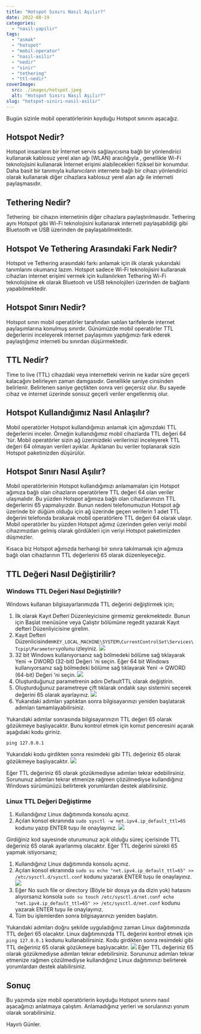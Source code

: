 ```yaml
---
title: "Hotspot Sınırı Nasıl Aşılır?"
date: 2022-08-19
categories: 
  - "nasil-yapilir"
tags: 
  - "asmak"
  - "hotspot"
  - "mobil-operator"
  - "nasil-asilir"
  - "nedir"
  - "sinir"
  - "tethering"
  - "ttl-nedir"
coverImage:
  src: ./images/hotspot.jpeg
  alt: "Hotspot Sınırı Nasıl Aşılır?"
slug: "hotspot-siniri-nasil-asilir"
---
```


Bugün sizinle mobil operatörlerinin koyduğu Hotspot sınırını aşacağız.

<!--more-->

## Hotspot Nedir?

Hotspot insanların bir İnternet servis sağlayıcısına bağlı bir yönlendirici kullanarak kablosuz yerel alan ağı (WLAN) aracılığıyla , genellikle Wi-Fi teknolojisini kullanarak İnternet erişimi alabilecekleri fiziksel bir konumdur. Daha basit bir tanımıyla kullanıcıların internete bağlı bir cihazı yönlendirici olarak kullanarak diğer cihazlara kablosuz yerel alan ağı ile interneti paylaşmasıdır.

## Tethering Nedir?

Tethering  bir cihazın internetinin diğer cihazlara paylaştırılmasıdır. Tethering aynı Hotspot gibi Wi-Fi teknolojisini kullanarak interneti paylaşabildiği gibi Bluetooth ve USB üzerinden de paylaşabilmektedir.

## Hotspot Ve Tethering Arasındaki Fark Nedir?

Hotspot ve Tethering arasındaki farkı anlamak için ilk olarak yukarıdaki tanımlarını okumanız lazım. Hotspot sadece Wi-Fi teknolojisini kullaranak cihazları internet erişimi vermek için kullanılırken Tethering Wi-Fi teknolojisine ek olarak Bluetooh ve USB teknolojileri üzerinden de bağlantı yapabilmektedir.

## Hotspot Sınırı Nedir?

Hotspot sınırı mobil operatörler tarafından satılan tarifelerde internet paylaşımlarına konulmuş sınırdır. Günümüzde mobil operatörler TTL değerlerini inceleyerek internet paylaşımını yaptığımızı fark ederek paylaştığımız interneti bu sınırdan düşürmektedir.

## TTL Nedir?

Time to live (TTL) cihazdaki veya internetteki verinin ne kadar süre geçerli kalacağını belirleyen zaman damgasıdır. Genellikle saniye cinsinden belirlenir. Belirlenen saniye geçtikten sonra veri geçersiz olur. Bu sayede cihaz ve internet üzerinde sonsuz geçerli veriler engellenmiş olur.

## Hotspot Kullandığımız Nasıl Anlaşılır?

Mobil operatörler Hotspot kullandığımızı anlamak için ağımızdaki TTL değerlerini inceler. Örneğin kullandığımız mobil cihazlarda TTL değeri 64 'tür. Mobil operatörler sizin ağ üzerinizdeki verilerinizi inceleyerek TTL değeri 64 olmayan verileri ayıklar. Ayıklanan bu veriler toplanarak sizin Hotspot paketinizden düşürülür.

## Hotspot Sınırı Nasıl Aşılır?

Mobil operatörlerinin Hotspot kullandığımızı anlamamaları için Hotspot ağımıza bağlı olan cihazların operatörlere TTL değeri 64 olan veriler ulaşmalıdır. Bu yüzden Hotspot ağımıza bağlı olan cihazlarımızın TTL değerlerini 65 yapmalıyızdır. Bunun nedeni telefonumuzun Hotspot ağı üzerinde bir düğüm olduğu için ağ üzerinde geçen verilerin 1 adet TTL değerini telefonda bırakarak mobil operatörlere TTL değeri 64 olarak ulaşır. Mobil operatörler bu yüzden Hotspot ağımız üzerinden gelen veriyi mobil cihazımızdan gelmiş olarak gördükleri için veriyi Hotspot paketimizden düşmezler.

Kısaca biz Hotspot ağımızda herhangi bir sınıra takılmamak için ağımıza bağlı olan cihazlarının TTL değerlerini 65 olarak düzenleyeceğiz.

## TTL Değeri Nasıl Değiştirilir?

### Windows TTL Değeri Nasıl Değiştirilir?

Windows kullanan bilgisayarlarımızda TTL değerini değiştirmek için;

1. İlk olarak Kayıt Defteri Düzenleyicisine girmemiz gerekmektedir. Bunun için Başlat menüsüne veya Çalıştır bölümüne regedit yazarak Kayıt defteri Düzenliyicisine girelim.
2. Kayıt Defteri Düzenlicisinde`HKEY_LOCAL_MACHINE\SYSTEM\CurrentControlSet\Services\Tcpip\Parameters`yolunu izleyiniz. ![](images/1.png)
3. 32 bit Windows kullanıyorsanız sağ bölmedeki bölüme sağ tıklayarak Yeni -> DWORD (32-bit) Değeri 'ni seçin. Eğer 64 bit Windows kullanıyorsanız sağ bölmedeki bölüme sağ tıklayarak Yeni -> QWORD (64-bit) Değeri 'ni seçin. ![](images/2.png)
4. Oluşturduğunuz parametrenin adını DefaultTTL olarak değiştirin.
5. Oluşturduğunuz parametreye çift tıklarak ondalık sayı sistemini seçerek değerini 65 olarak ayarlayınız. ![](images/3.png)
6. Yukarıdaki adımları yaptıktan sonra bilgisayarınızı yeniden başlatarak adımları tamamlayabilirsiniz.

Yukarıdaki adımlar sonrasında bilgisayarınızın TTL değeri 65 olarak gözükmeye başlıyacaktır. Bunu kontrol etmek için komut penceresini açarak aşağıdaki kodu giriniz.

`ping 127.0.0.1`

Yukarıdaki kodu girdikten sonra resimdeki gibi TTL değeriniz 65 olarak gözükmeye başlıyacaktır. ![](images/4.png)

Eğer TTL değeriniz 65 olarak gözükmediyse adımları tekrar edebilirsiniz. Sorununuz adımları tekrar etmenize rağmen çözülmediyse kullandığınız Windows sürümünüzü belirterek yorumlardan destek alabilirsiniz.

### Linux TTL Değeri Değiştirme

1. Kullandığınız Linux dağıtımında konsolu açınız.
2. Açılan konsol ekranında `sudo sysctl -w net.ipv4.ip_default_ttl=65` kodunu yazıp ENTER tuşu ile onaylayınız. ![](images/linux3.png)

Girdiğiniz kod sayesinde oturumunuz açık olduğu süreç içerisinde TTL değeriniz 65 olarak ayarlanmış olacaktır. Eğer TTL değerini sürekli 65 yapmak istiyorsanız;

1. Kullandığınız Linux dağıtımında konsolu açınız.
2. Açılan konsol ekranında `sudo su echo "net.ipv4.ip_default_ttl=65" >> /etc/sysctl.d/sysctl.conf` kodunu yazarak ENTER tuşu ile onaylayınız. ![](images/linux1.png)
3. Eğer No such file or directory (Böyle bir dosya ya da dizin yok) hatasını alıyorsanız konsola `sudo su touch /etc/sysctl.d/net.conf echo "net.ipv4.ip_default_ttl=65" >> /etc/sysctl.d/net.conf` kodunu yazarak ENTER tuşu ile onaylayınız.
4. Tüm bu işlemlerden sonra bilgisayarınızı yeniden başlatın.

Yukarıdaki adımları doğru şekilde uyguladığınız zaman Linux dağıtımınızda TTL değeri 65 olacaktır. Linux dağıtımınızda TTL değerini kontrol etmek için `ping 127.0.0.1` kodunu kullanabilirsiniz. Kodu girdikten sonra resimdeki gibi TTL değeriniz 65 olarak gözükmeye başlıyacaktır. ![](images/linux2.png) Eğer TTL değeriniz 65 olarak gözükmediyse adımları tekrar edebilirsiniz. Sorununuz adımları tekrar etmenize rağmen çözülmediyse kullandığınız Linux dağıtımınızı belirterek yorumlardan destek alabilirsiniz.

## Sonuç

Bu yazımda size mobil operatörlerin koyduğu Hotspot sınırını nasıl aşacağınızı anlatmaya çalıştım. Anlamadığınız yerleri ve sorularınızı yorum olarak sorabilirsiniz.

Hayırlı Günler.
